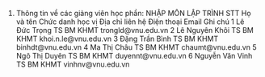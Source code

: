 1. Thông tin về các giảng viên học phần: NHẬP MÔN LẬP TRÌNH
STT Họ và tên Chức danh học vị Địa chỉ liên hệ Điện thoại Email Ghi chú 1 Lê Đức Trọng TS BM KHMT trongld\@vnu.edu.vn
2 Lê Nguyên Khôi TS BM KHMT khoi.n.le\@vnu.edu.vn
3 Đặng Trần Bình TS BM KHMT binhdt\@vnu.edu.vn
4 Ma Thị Châu TS BM KHMT chaumt\@vnu.edu.vn
5 Ngô Thị Duyên TS BM KHMT duyennt\@vnu.edu.vn
6 Nguyễn Văn Vinh TS BM KHMT vinhnv\@vnu.edu.vn
